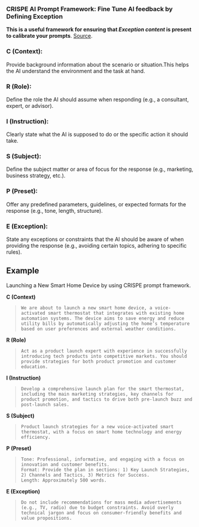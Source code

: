 ### CRISPE AI Prompt Framework: Fine Tune AI feedback by Defining Exception

**This is a useful framework for ensuring that *Exception content* is present to calibrate your prompts**. [Source](https://myframework.net/crispe-ai-prompt-framework/). <br />


### C (Context):
Provide background information about the scenario or situation.This helps the AI understand the environment and the task at hand. 

### R (Role):
Define the role the AI should assume when responding (e.g., a consultant, expert, or advisor).

### I (Instruction): 
Clearly state what the AI is supposed to do or the specific action it should take.

### S (Subject):
Define the subject matter or area of focus for the response (e.g., marketing, business strategy, etc.).

### P (Preset):
Offer any predefined parameters, guidelines, or expected formats for the response (e.g., tone, length, structure).

### E (Exception):
State any exceptions or constraints that the AI should be aware of when providing the response (e.g., avoiding certain topics, adhering to specific rules).

## Example

Launching a New Smart Home Device by using CRISPE prompt framework. <br />

**C (Context)** <br />

> ``` We are about to launch a new smart home device, a voice-activated smart thermostat that integrates with existing home automation systems. The device aims to save energy and reduce utility bills by automatically adjusting the home’s temperature based on user preferences and external weather conditions. ```

**R (Role)** <br />

> ``` Act as a product launch expert with experience in successfully introducing tech products into competitive markets. You should provide strategies for both product promotion and customer education. ```

**I (Instruction)** <br />

> ``` Develop a comprehensive launch plan for the smart thermostat, including the main marketing strategies, key channels for product promotion, and tactics to drive both pre-launch buzz and post-launch sales. ```

**S (Subject)** <br />

> ``` Product launch strategies for a new voice-activated smart thermostat, with a focus on smart home technology and energy efficiency. ```

**P (Preset)** <br />

> ``` Tone: Professional, informative, and engaging with a focus on innovation and customer benefits. ``` <br />
> ``` Format: Provide the plan in sections: 1) Key Launch Strategies, 2) Channels and Tactics, 3) Metrics for Success. ``` <br />
> ``` Length: Approximately 500 words. ```

**E (Exception)** <br />

> ``` Do not include recommendations for mass media advertisements (e.g., TV, radio) due to budget constraints. Avoid overly technical jargon and focus on consumer-friendly benefits and value propositions. ```